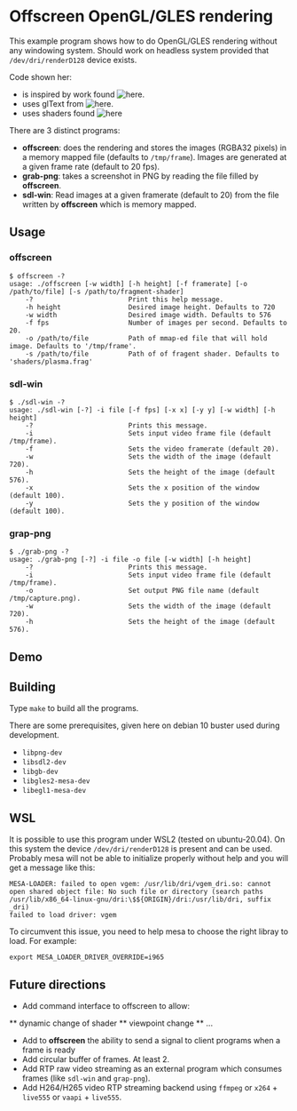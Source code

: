 # Offscreen OpenGL/GLES rendering

This example program shows how to do OpenGL/GLES rendering without any windowing system.
Should work on headless system provided that `/dev/dri/renderD128` device exists.

Code shown her:

* is inspired by work found ![here](https://github.com/elima/gpu-playground.git).
* uses glText from ![here](https://github.com/vallentin/glText.git).
* uses shaders found ![here](https://glslsandbox.com)


There are 3 distinct programs:

* **offscreen**: does the rendering and stores the images (RGBA32 pixels) in a memory mapped file (defaults to `/tmp/frame`). Images are generated at a given frame rate (default to 20 fps).
* **grab-png**: takes a screenshot in PNG by reading the file filled by **offscreen**.
* **sdl-win**: Read images at a given framerate (default to 20) from the file written by **offscreen** which is memory mapped.

## Usage

### offscreen

    $ offscreen -?
    usage: ./offscreen [-w width] [-h height] [-f framerate] [-o /path/to/file] [-s /path/to/fragment-shader]
        -?                        Print this help message.
        -h height                 Desired image height. Defaults to 720
        -w width                  Desired image width. Defaults to 576
        -f fps                    Number of images per second. Defaults to 20.
        -o /path/to/file          Path of mmap-ed file that will hold image. Defaults to '/tmp/frame'.
        -s /path/to/file          Path of of fragent shader. Defaults to 'shaders/plasma.frag'

### sdl-win

    $ ./sdl-win -?
    usage: ./sdl-win [-?] -i file [-f fps] [-x x] [-y y] [-w width] [-h height]
        -?                        Prints this message.
        -i                        Sets input video frame file (default /tmp/frame).
        -f                        Sets the video framerate (default 20).
        -w                        Sets the width of the image (default 720).
        -h                        Sets the height of the image (default 576).
        -x                        Sets the x position of the window (default 100).
        -y                        Sets the y position of the window (default 100).

### grap-png

    $ ./grab-png -?
    usage: ./grab-png [-?] -i file -o file [-w width] [-h height]
        -?                        Prints this message.
        -i                        Sets input video frame file (default /tmp/frame).
        -o                        Set output PNG file name (default /tmp/capture.png).
        -w                        Sets the width of the image (default 720).
        -h                        Sets the height of the image (default 576).

## Demo



## Building

Type `make` to build all the programs.

There are some prerequisites, given here on debian 10 buster used during development.

* `libpng-dev`
* `libsdl2-dev`
* `libgb-dev`
* `libgles2-mesa-dev`
* `libegl1-mesa-dev`

## WSL

It is possible to use this program under WSL2 (tested on ubuntu-20.04).
On this system the device `/dev/dri/renderD128` is present and can be used.
Probably mesa will not be able to initialize properly without help and you will get a message like this:

    MESA-LOADER: failed to open vgem: /usr/lib/dri/vgem_dri.so: cannot open shared object file: No such file or directory (search paths /usr/lib/x86_64-linux-gnu/dri:\$${ORIGIN}/dri:/usr/lib/dri, suffix _dri)
    failed to load driver: vgem

To circumvent this issue, you need to help mesa to choose the right libray to load. For example:

    export MESA_LOADER_DRIVER_OVERRIDE=i965

## Future directions

* Add command interface to offscreen to allow:

** dynamic change of shader
** viewpoint change
** ...

* Add to **offscreen** the ability to send a signal to client programs when a frame is ready
* Add circular buffer of frames. At least 2.
* Add RTP raw video streaming as an external program which consumes frames (like `sdl-win` and `grap-png`).
* Add H264/H265 video RTP streaming backend using `ffmpeg` or `x264` + `live555` or `vaapi` + `live555`.




